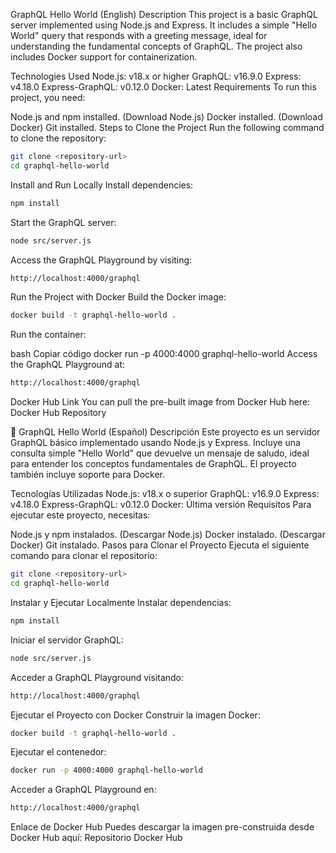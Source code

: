  GraphQL Hello World (English)
Description
This project is a basic GraphQL server implemented using Node.js and Express. It includes a simple "Hello World" query that responds with a greeting message, ideal for understanding the fundamental concepts of GraphQL. The project also includes Docker support for containerization.

Technologies Used
Node.js: v18.x or higher
GraphQL: v16.9.0
Express: v4.18.0
Express-GraphQL: v0.12.0
Docker: Latest
Requirements
To run this project, you need:

Node.js and npm installed. (Download Node.js)
Docker installed. (Download Docker)
Git installed.
Steps to Clone the Project
Run the following command to clone the repository:

```bash
git clone <repository-url>
cd graphql-hello-world
```
Install and Run Locally
Install dependencies:

```bash
npm install
```
Start the GraphQL server:

```bash
node src/server.js
```
Access the GraphQL Playground by visiting:

```bash
http://localhost:4000/graphql
```
Run the Project with Docker
Build the Docker image:

```bash
docker build -t graphql-hello-world .
```
Run the container:

bash
Copiar código
docker run -p 4000:4000 graphql-hello-world
Access the GraphQL Playground at:

```bash
http://localhost:4000/graphql
```
Docker Hub Link
You can pull the pre-built image from Docker Hub here:
Docker Hub Repository

📝 GraphQL Hello World (Español)
Descripción
Este proyecto es un servidor GraphQL básico implementado usando Node.js y Express. Incluye una consulta simple "Hello World" que devuelve un mensaje de saludo, ideal para entender los conceptos fundamentales de GraphQL. El proyecto también incluye soporte para Docker.

Tecnologías Utilizadas
Node.js: v18.x o superior
GraphQL: v16.9.0
Express: v4.18.0
Express-GraphQL: v0.12.0
Docker: Última versión
Requisitos
Para ejecutar este proyecto, necesitas:

Node.js y npm instalados. (Descargar Node.js)
Docker instalado. (Descargar Docker)
Git instalado.
Pasos para Clonar el Proyecto
Ejecuta el siguiente comando para clonar el repositorio:

```bash
git clone <repository-url>
cd graphql-hello-world
```
Instalar y Ejecutar Localmente
Instalar dependencias:

```bash
npm install
```
Iniciar el servidor GraphQL:

```bash
node src/server.js
```
Acceder a GraphQL Playground visitando:

```bash
http://localhost:4000/graphql
```
Ejecutar el Proyecto con Docker
Construir la imagen Docker:

```bash
docker build -t graphql-hello-world .
```
Ejecutar el contenedor:

```bash
docker run -p 4000:4000 graphql-hello-world
```
Acceder a GraphQL Playground en:

```bash
http://localhost:4000/graphql
```
Enlace de Docker Hub
Puedes descargar la imagen pre-construida desde Docker Hub aquí:
Repositorio Docker Hub
